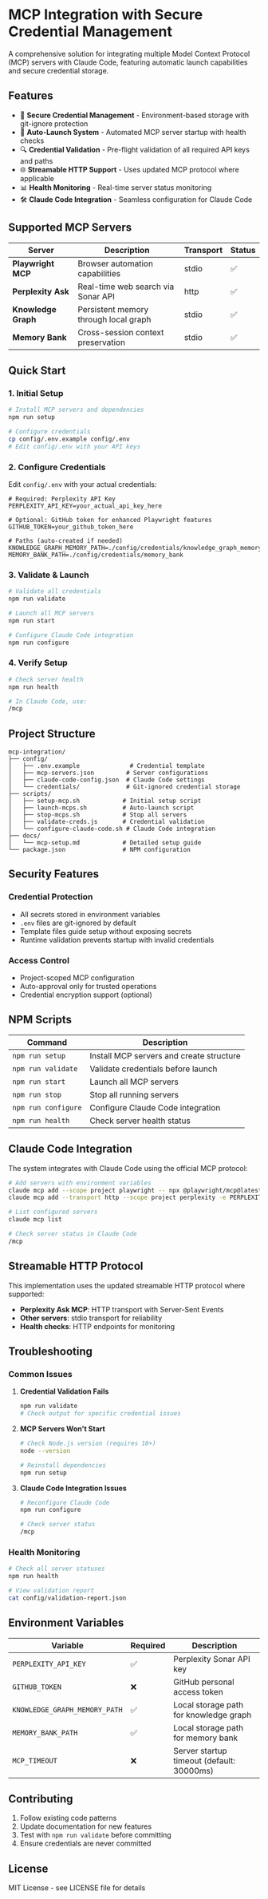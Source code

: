 # MCP Integration with Secure Credential Management

A comprehensive solution for integrating multiple Model Context Protocol (MCP) servers with Claude Code, featuring automatic launch capabilities and secure credential storage.

## Features

- 🔐 **Secure Credential Management** - Environment-based storage with git-ignore protection
- 🚀 **Auto-Launch System** - Automated MCP server startup with health checks
- 🔍 **Credential Validation** - Pre-flight validation of all required API keys and paths
- 🌐 **Streamable HTTP Support** - Uses updated MCP protocol where applicable
- 📊 **Health Monitoring** - Real-time server status monitoring
- 🛠️ **Claude Code Integration** - Seamless configuration for Claude Code

## Supported MCP Servers

| Server | Description | Transport | Status |
|--------|-------------|-----------|--------|
| **Playwright MCP** | Browser automation capabilities | stdio | ✅ |
| **Perplexity Ask** | Real-time web search via Sonar API | http | ✅ |
| **Knowledge Graph** | Persistent memory through local graph | stdio | ✅ |
| **Memory Bank** | Cross-session context preservation | stdio | ✅ |

## Quick Start

### 1. Initial Setup

```bash
# Install MCP servers and dependencies
npm run setup

# Configure credentials
cp config/.env.example config/.env
# Edit config/.env with your API keys
```

### 2. Configure Credentials

Edit `config/.env` with your actual credentials:

```env
# Required: Perplexity API Key
PERPLEXITY_API_KEY=your_actual_api_key_here

# Optional: GitHub token for enhanced Playwright features
GITHUB_TOKEN=your_github_token_here

# Paths (auto-created if needed)
KNOWLEDGE_GRAPH_MEMORY_PATH=./config/credentials/knowledge_graph_memory.jsonl
MEMORY_BANK_PATH=./config/credentials/memory_bank
```

### 3. Validate & Launch

```bash
# Validate all credentials
npm run validate

# Launch all MCP servers
npm run start

# Configure Claude Code integration
npm run configure
```

### 4. Verify Setup

```bash
# Check server health
npm run health

# In Claude Code, use:
/mcp
```

## Project Structure

```
mcp-integration/
├── config/
│   ├── .env.example              # Credential template
│   ├── mcp-servers.json         # Server configurations
│   ├── claude-code-config.json  # Claude Code settings
│   └── credentials/             # Git-ignored credential storage
├── scripts/
│   ├── setup-mcp.sh            # Initial setup script
│   ├── launch-mcps.sh          # Auto-launch script
│   ├── stop-mcps.sh            # Stop all servers
│   ├── validate-creds.js       # Credential validation
│   └── configure-claude-code.sh # Claude Code integration
├── docs/
│   └── mcp-setup.md            # Detailed setup guide
└── package.json                # NPM configuration
```

## Security Features

### Credential Protection
- All secrets stored in environment variables
- `.env` files are git-ignored by default
- Template files guide setup without exposing secrets
- Runtime validation prevents startup with invalid credentials

### Access Control
- Project-scoped MCP configuration
- Auto-approval only for trusted operations
- Credential encryption support (optional)

## NPM Scripts

| Command | Description |
|---------|-------------|
| `npm run setup` | Install MCP servers and create structure |
| `npm run validate` | Validate credentials before launch |
| `npm run start` | Launch all MCP servers |
| `npm run stop` | Stop all running servers |
| `npm run configure` | Configure Claude Code integration |
| `npm run health` | Check server health status |

## Claude Code Integration

The system integrates with Claude Code using the official MCP protocol:

```bash
# Add servers with environment variables
claude mcp add --scope project playwright -- npx @playwright/mcp@latest
claude mcp add --transport http --scope project perplexity -e PERPLEXITY_API_KEY=xxx -- npx -y perplexity-ask-mcp

# List configured servers
claude mcp list

# Check server status in Claude Code
/mcp
```

## Streamable HTTP Protocol

This implementation uses the updated streamable HTTP protocol where supported:

- **Perplexity Ask MCP**: HTTP transport with Server-Sent Events
- **Other servers**: stdio transport for reliability
- **Health checks**: HTTP endpoints for monitoring

## Troubleshooting

### Common Issues

1. **Credential Validation Fails**
   ```bash
   npm run validate
   # Check output for specific credential issues
   ```

2. **MCP Servers Won't Start**
   ```bash
   # Check Node.js version (requires 18+)
   node --version
   
   # Reinstall dependencies
   npm run setup
   ```

3. **Claude Code Integration Issues**
   ```bash
   # Reconfigure Claude Code
   npm run configure
   
   # Check server status
   /mcp
   ```

### Health Monitoring

```bash
# Check all server statuses
npm run health

# View validation report
cat config/validation-report.json
```

## Environment Variables

| Variable | Required | Description |
|----------|----------|-------------|
| `PERPLEXITY_API_KEY` | ✅ | Perplexity Sonar API key |
| `GITHUB_TOKEN` | ❌ | GitHub personal access token |
| `KNOWLEDGE_GRAPH_MEMORY_PATH` | ✅ | Local storage path for knowledge graph |
| `MEMORY_BANK_PATH` | ✅ | Local storage path for memory bank |
| `MCP_TIMEOUT` | ❌ | Server startup timeout (default: 30000ms) |

## Contributing

1. Follow existing code patterns
2. Update documentation for new features
3. Test with `npm run validate` before committing
4. Ensure credentials are never committed

## License

MIT License - see LICENSE file for details